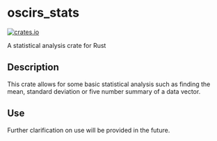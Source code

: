 # oscirs_stats

[![crates.io](https://shields.io/crates/v/oscirs_stats)](https://crates.io/crates/oscirs_stats)

A statistical analysis crate for Rust

## Description

This crate allows for some basic statistical analysis such as finding the mean, standard deviation or five number summary of a data vector.

## Use

Further clarification on use will be provided in the future.